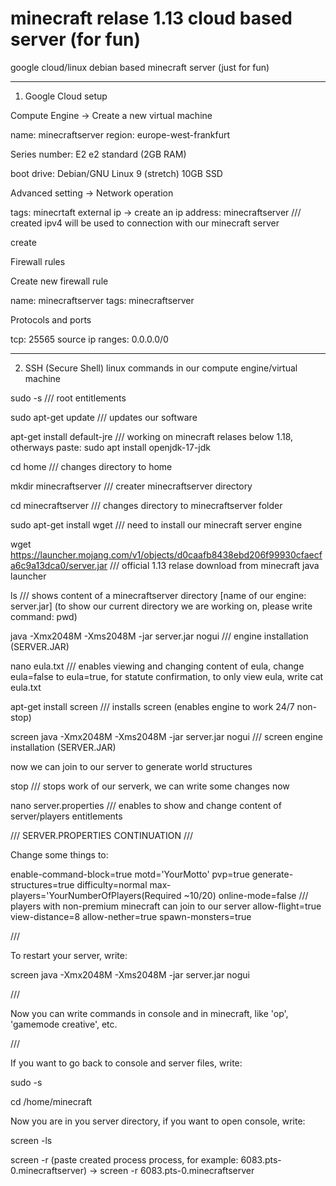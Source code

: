 # minecraft relase 1.13 cloud based server (for fun)
google cloud/linux debian based minecraft server (just for fun)

-------------------------------------------------------------------------

1. Google Cloud setup



Compute Engine -> Create a new virtual machine

name: minecraftserver
region: europe-west-frankfurt

Series number: E2
e2 standard (2GB RAM)

boot drive: Debian/GNU Linux 9 (stretch)
10GB SSD


Advanced setting -> Network operation

tags: minecrtaft
external ip -> create an ip address: minecraftserver         /// created ipv4 will be used to connection with our minecraft server

create



Firewall rules

Create new firewall rule

name: minecraftserver
tags: minecraftserver


Protocols and ports

tcp: 25565
source ip ranges: 0.0.0.0/0


-------------------------------------------------------------------------


2. SSH (Secure Shell) linux commands in our compute engine/virtual machine


sudo -s        /// root entitlements

sudo apt-get update        /// updates our software

apt-get install default-jre        /// working on minecraft relases below 1.18, otherways paste: sudo apt install openjdk-17-jdk  

cd home        /// changes directory to home     

mkdir minecraftserver        /// creater minecraftserver directory

cd minecraftserver        /// changes directory to minecraftserver folder

sudo apt-get install wget        /// need to install our minecraft server engine

wget https://launcher.mojang.com/v1/objects/d0caafb8438ebd206f99930cfaecfa6c9a13dca0/server.jar        /// official 1.13 relase download from minecraft java launcher

ls        /// shows content of a minecraftserver directory [name of our engine: server.jar] (to show our current directory we are working on, please write command: pwd)

java -Xmx2048M -Xms2048M -jar server.jar nogui         /// engine installation (SERVER.JAR)

nano eula.txt        /// enables viewing and changing content of eula, change eula=false to eula=true, for statute confirmation, to only view eula, write cat eula.txt

apt-get install screen        /// installs screen (enables engine to work 24/7 non-stop)

screen java -Xmx2048M -Xms2048M -jar server.jar nogui        /// screen engine installation (SERVER.JAR)


now we can join to our server to generate world structures


stop        /// stops work of our serverk, we can write some changes now

nano server.properties        /// enables to show and change content of server/players entitlements



/// SERVER.PROPERTIES CONTINUATION ///

Change some things to:

enable-command-block=true
motd='YourMotto'
pvp=true
generate-structures=true
difficulty=normal
max-players='YourNumberOfPlayers(Required ~10/20)
online-mode=false       /// players with non-premium minecraft can join to our server
allow-flight=true
view-distance=8
allow-nether=true
spawn-monsters=true

///

To restart your server, write:

screen java -Xmx2048M -Xms2048M -jar server.jar nogui


///

Now you can write commands in console and in minecraft, like 'op', 'gamemode creative', etc.

///

If you want to go back to console and server files, write:


sudo -s

cd /home/minecraft


Now you are in you server directory, if you want to open console, write:

screen -ls

screen -r (paste created process process, for example: 6083.pts-0.minecraftserver) -> screen -r 6083.pts-0.minecraftserver





